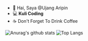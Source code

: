 - 👋 Hai, Saya @Ujang Aripin
- :computer: <b>Kuli Coding</b>
- :coffee: Don't Forget To Drink Coffee

![Anurag's github stats](https://github-readme-stats.vercel.app/api?username=ujangaripin24&theme=dark&show_icons=true)
![Top Langs](https://github-readme-stats.vercel.app/api/top-langs/?username=ujangaripin24&layout=compact&theme=dark)
